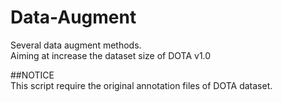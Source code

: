 # Data-Augment

Several data augment methods.  
Aiming at increase the dataset size of DOTA v1.0

##NOTICE  
This script require the original annotation files of DOTA dataset.
